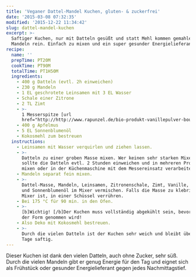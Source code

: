 ```yaml
---
title: 'Veganer Dattel-Mandel Kuchen, gluten- & zuckerfrei'
date: '2015-03-08 07:32:35'
modified: '2015-12-22 11:34:42'
slug: dattel-mandel-kuchen
excerpt: >-
  Saftiger Kuchen, nur mit Datteln gesüßt und statt Mehl kommen gemahlene
  Mandeln rein. Einfach zu mixen und ein super gesunder Energielieferant!
recipe:
  name: ''
  prepTime: PT20M
  cookTime: PT90M
  totalTime: PT1H50M
  ingredients:
    - 400 g Datteln (evtl. 2h einweichen)
    - 230 g Mandeln
    - 1 EL geschrotete Leinsamen mit 3 EL Wasser
    - Schale einer Zitrone
    - 2 TL Zimt
    - >-
      1 Messerspitze [url
      href="http://http://www.rapunzel.de/bio-produkt-vanillepulver-bourbon--1460370.html"]Vanille[/url]
    - 400 g Apfelmus
    - 5 EL Sonnenblumenöl
    - Kokosmehl zum bestreuen
  instructions:
    - Leinsamen mit Wasser verquirlen und ziehen lassen.
    - >-
      Datteln zu einer groben Masse mixen. Wer keinen sehr starken Mixer hat,
      sollte die Datteln evtl. 2 Stunden einweichen und in mehreren Protionen
      mixen oder in der Küchenmaschine mit dem Messereinsatz verarbeiten.
    - Mandeln separat fein mixen.
    - >-
      Dattel-Masse, Mandeln, Leinsamen, Zitronenschale, Zimt, Vanille, Apfelmus
      und Sonnenblumenöl im Mixer vermischen. Falls die Masse zu klebrig für den
      Mixer ist, in einer Schüssel verrühren.
    - Bei 175 °C für 90 min. in den Ofen.
    - >-
      [b]Wichtig! [/b]Der Kuchen muss vollständig abgekühlt sein, bevor er aus
      der Form genommen wird!
    - Also Deko mit Kokosmehl bestreuen.
    - >-
      Durch die vielen Datteln ist der Kuchen sehr weich und bleibt über mehrere
      Tage saftig.
---
```


Dieser Kuchen ist dank den vielen Datteln, auch ohne Zucker, sehr süß. Durch die vielen Mandeln gibt er genug Energie für den Tag und eignet sich als Frühstück oder gesunder Energielieferant gegen jedes Nachmittagstief.

